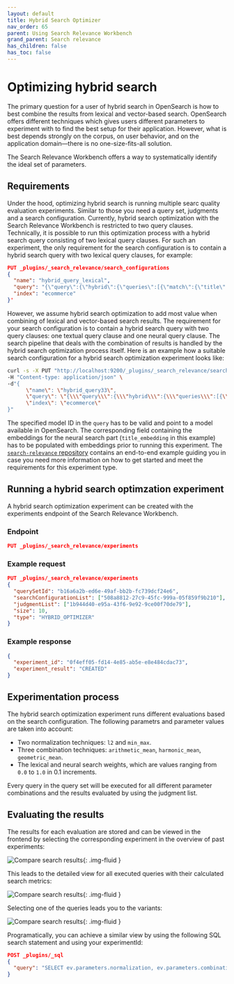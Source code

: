 ```yaml
---
layout: default
title: Hybrid Search Optimizer
nav_order: 65
parent: Using Search Relevance Workbench
grand_parent: Search relevance
has_children: false
has_toc: false
---
```


# Optimizing hybrid search

The primary question for a user of hybrid search in OpenSearch is how to best combine the results from lexical and vector-based search. OpenSearch offers different techniques which gives users different parameters to experiment with to find the best setup for their application. However, what is best depends strongly on the corpus, on user behavior, and on the application domain—there is no one-size-fits-all solution.

The Search Relevance Workbench offers a way to systematically identify the ideal set of parameters.

## Requirements

Under the hood, optimizing hybrid search is running multiple searc quality evaluation experiments. Similar to those you need a query set, judgments and a search configuration.
Currently, hybrid search optimization with the Search Relevance Workbench is restricted to two query clauses. Technically, it is possible to run this optimization process with a hybrid search query consisting of two lexical query clauses. For such an experiment, the only requirement for the search configuration is to contain a hybrid search query with two lexical query clauses, for example:

```json
PUT _plugins/_search_relevance/search_configurations
{
  "name": "hybrid_query_lexical",
  "query": "{\"query\":{\"hybrid\":{\"queries\":[{\"match\":{\"title\":\"%SearchText%\"}},{\"match\":{\"category\":\"%SearchText%\"}}]}}}",
  "index": "ecommerce"
}'
```

However, we assume hybrid search optimization to add most value when combining of lexical and vector-based search results. The requirement for your search configuration is to contain a hybrid search query with two query clauses: one textual query clause and one neural query clause. The search pipeline that deals with the combination of results is handled by the hybrid search optimization process itself. Here is an example how a suitable search configuration for a hybrid search optimization experiment looks like:

```bash
curl -s -X PUT "http://localhost:9200/_plugins/_search_relevance/search_configurations" \
-H "Content-type: application/json" \
-d"{
      \"name\": \"hybrid_query33\",
      \"query\": \"{\\\"query\\\":{\\\"hybrid\\\":{\\\"queries\\\":[{\\\"multi_match\\\":{\\\"query\\\":\\\"%SearchText%\\\",\\\"fields\\\":[\\\"id\\\",\\\"title\\\",\\\"category\\\",\\\"bullets\\\",\\\"description\\\",\\\"attrs.Brand\\\",\\\"attrs.Color\\\"]}},{\\\"neural\\\":{\\\"title_embedding\\\":{\\\"query_text\\\":\\\"%SearchText%\\\",\\\"k\\\":100,\\\"model_id\\\":\\\"6-LzaJcB85oVKiByPr0F\\\"}}}]}},\\\"size\\\":10}\",
      \"index\": \"ecommerce\"
}"
```

The specified model ID in the `query` has to be valid and point to a model available in OpenSearch. The corresponding field containing the embeddings for the neural search part (`title_embedding` in this example) has to be populated with embeddings prior to running this experiment. The [`search-relevance` repository](https://github.com/opensearch-project/user-behavior-insights) contains an end-to-end example guiding you in case you need more information on how to get started and meet the requirements for this experiment type.

## Running a hybrid search optimzation experiment

A hybrid search optimization experiment can be created with the experiments endpoint of the Search Relevance Workbench.

### Endpoint

```json
PUT _plugins/_search_relevance/experiments
```

### Example request

```json
PUT _plugins/_search_relevance/experiments
{
  "querySetId": "b16a6a2b-ed6e-49af-bb2b-fc739dcf24e6",
  "searchConfigurationList": ["508a8812-27c9-45fc-999a-05f859f9b210"],
  "judgmentList": ["1b944d40-e95a-43f6-9e92-9ce00f70de79"],
  "size": 10,
  "type": "HYBRID_OPTIMIZER"
}
```

### Example response

```json
{
  "experiment_id": "0f4eff05-fd14-4e85-ab5e-e8e484cdac73",
  "experiment_result": "CREATED"
}
```

## Experimentation process

The hybrid search optimization experiment runs different evaluations based on the search configuration. The following parametrs and parameter values are taken into account:

* Two normalization techniques: `l2` and `min_max`.
* Three combination techniques: `arithmetic_mean`, `harmonic_mean`, `geometric_mean`.
* The lexical and neural search weights, which are values ranging from `0.0` to `1.0` in 0.1 increments.

Every query in the query set will be executed for all different parameter combinations and the results evaluated by using the judgment list.

## Evaluating the results

The results for each evaluation are stored and can be viewed in the frontend by selecting the corresponding experiment in the overview of past experiments:

<img src="{{site.url}}{{site.baseurl}}/images/search-relevance-workbench/experiment_overview_hybrid_search_optimization.png" alt="Compare search results"/>{: .img-fluid }

This leads to the detailed view for all executed queries with their calculated search metrics:

<img src="{{site.url}}{{site.baseurl}}/images/search-relevance-workbench/hybrid_search_optimization_query_overview.png" alt="Compare search results"/>{: .img-fluid }

Selecting one of the queries leads you to the variants:

<img src="{{site.url}}{{site.baseurl}}/images/search-relevance-workbench/hybrid_search_optimization_variant_parameters.png" alt="Compare search results"/>{: .img-fluid }

Programatically, you can achieve a similar view by using the following SQL search statement and using your experimentId:

```json
POST _plugins/_sql
{
  "query": "SELECT ev.parameters.normalization, ev.parameters.combination, ev.parameters.weights, ev.results.evaluationResultId, ev.experimentId, er.id, er.metrics, er.searchText FROM search-relevance-experiment-variant ev JOIN search-relevance-evaluation-result er ON ev.results.evaluationResultId = er.id WHERE ev.experimentId = '814e2378-901c-4273-9873-9b758a33089d'"
}
```
